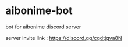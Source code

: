 # aibonime-bot
bot for aibonime discord server

server invite link : https://discord.gg/cqdtjgva8N

